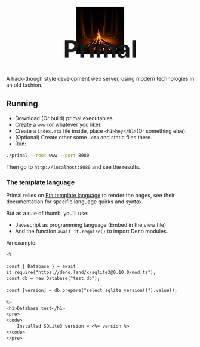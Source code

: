 <p align="center">
  <img src="primal.png" title="Primal" alt="Primal" width="128">
</p>

<h1 align="center" style="text-shadow: 0 0 6px 6px black; margin-top: -70px; margin-bottom: 32px; font-size: 4rem;">
    Primal
</h1>

A hack-though style development web server, using modern technologies in an old
fashion.

## Running

- Download (Or build) primal executables.
- Create a `www` (or whatever you like).
- Create a `index.eta` file inside, place `<h1>hey</h1>`(Or something else).
- (Optional) Create other some `.eta` and static files there.
- Run:

```sh
./primal --root www --port 8080
```

Then go to `http://localhost:8080` and see the results.

### The template language

Primal relies on [Eta template language](https://eta.js.org/) to render the
pages, see their documentation for specific language quirks and syntax.

But as a rule of thumb, you'll use:

- Javascript as programming language (Embed in the view file)
- And the function `await it.require()` to import Deno modules.

An example:

```ejs
<%

const { Database } = await it.require("https://deno.land/x/sqlite3@0.10.0/mod.ts");
const db = new Database("test.db");

const [version] = db.prepare("select sqlite_version()").value();

%>
<h1>Database test</h1>
<pre>
<code>
    Installed SQLite3 version = <%= version %>
</code>
</pre>
```
